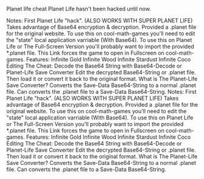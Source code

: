 Planet life cheat
Planet Life hasn't been hacked until now.

Notes:
First Planet Life "hack". (ALSO WORKS WITH SUPER PLANET LIFE)
Takes advantage of Base64 encryption & decryption.
Provided a .planet file for the original website.
To use this on cool-math-games you'll need to edit the "state" local application varriable (With Base64).
To use this on Planet Life or The Full-Screen Version you'll probably want to import the provided *.planet file.
This Link forces the game to open in Fullscreen on cool-math-games.
Features:
Infinite Gold
Infinite Wood
Infinite Stardust
Infinite Coco
Editing The Cheat:
Decode the Base64 String with Base64-Decode or Planet-Life Save Converter
Edit the decrypted Base64-String or .planet file. Then load it or convert it back to the original format.
What is The Planet-Life Save Converter?
Converts the Save-Data Base64-String to a normal .planet file.
Can converts the .planet file to a Save-Data Base64-String.
Notes:
First Planet Life "hack". (ALSO WORKS WITH SUPER PLANET LIFE)
Takes advantage of Base64 encryption & decryption.
Provided a .planet file for the original website.
To use this on cool-math-games you'll need to edit the "state" local application varriable (With Base64).
To use this on Planet Life or The Full-Screen Version you'll probably want to import the provided *.planet file.
This Link forces the game to open in Fullscreen on cool-math-games.
Features:
Infinite Gold
Infinite Wood
Infinite Stardust
Infinite Coco
Editing The Cheat:
Decode the Base64 String with Base64-Decode or Planet-Life Save Converter
Edit the decrypted Base64-String or .planet file. Then load it or convert it back to the original format.
What is The Planet-Life Save Converter?
Converts the Save-Data Base64-String to a normal .planet file.
Can converts the .planet file to a Save-Data Base64-String.

